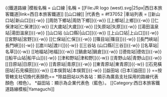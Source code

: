 {{鐵道路線
|模板名稱 = 山口線
|名稱 = [[File:JR logo (west).svg|25px|西日本旅客鐵道|link=西日本旅客鐵道]] [[山口線]]
|代表色 = #f37052
|車站列表 = [[新山口站|新山口]]{{-w}} [[周防下鄉站|周防下鄉]]{{-w}} [[上鄉站|上鄉]]{{-w}} [[仁保津站|仁保津]]{{-w}} [[大歲站|大歲]]{{-w}} [[矢原站|矢原]]{{-w}} [[湯田溫泉站|湯田溫泉]]{{-w}} [[山口站 (山口縣)|山口]]{{-w}} [[上山口站|上山口]]{{-w}} [[宮野站|宮野]]{{-w}} [[仁保站|仁保]]{{-w}} [[篠目站|篠目]]{{-w}} [[長門峽站|長門峽]]{{-w}} [[渡川站|渡川]]{{-w}} [[三谷站 (山口縣)|三谷]]{{-w}} [[名草站|名草]]{{-w}} [[地福站|地福]]{{-w}} [[鍋倉站|鍋倉]]{{-w}} [[德佐站|德佐]]{{-w}} [[船平山站|船平山]]{{-w}} [[津和野站|津和野]]{{-w}} [[青野山站|青野山]]{{-w}} [[日原站|日原]]{{-w}} [[青原站|青原]]{{-w}} [[東青原站|東青原]]{{-w}} [[石見橫田站|石見橫田]]{{-w}} [[本俁賀站|本俁賀]]{{-w}} [[益田站 (日本)|益田]]
}}<noinclude>
==按管轄支社切換代表顏色==
*除益田站以外各站：顯示為廣島支社採用的路線代表顏色（橙色）。
*益田站：顯示為企業代表色（藍色）。
[[Category:西日本旅客鐵道路線模板|Yamaguchi]]
</noinclude>